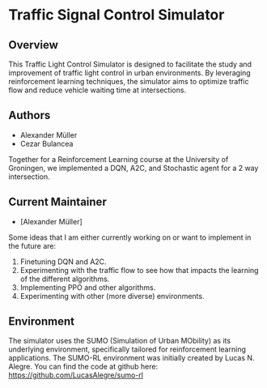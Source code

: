 # Traffic Signal Control Simulator

## Overview
This Traffic Light Control Simulator is designed to facilitate the study and improvement of traffic light control in urban environments. By leveraging reinforcement learning techniques, the simulator aims to optimize traffic flow and reduce vehicle waiting time at intersections.

## Authors
- Alexander Müller
- Cezar Bulancea

Together for a Reinforcement Learning course at the University of Groningen, we implemented a DQN, A2C, and Stochastic agent for a 2 way intersection. 

## Current Maintainer
- [Alexander Müller]

Some ideas that I am either currently working on or want to implement in the future are:
1. Finetuning DQN and A2C.
2. Experimenting with the traffic flow to see how that impacts the learning of the different algorithms.
3. Implementing PPO and other algorithms.
4. Experimenting with other (more diverse) environments.

## Environment
The simulator uses the SUMO (Simulation of Urban MObility) as its underlying environment, specifically tailored for reinforcement learning applications. The SUMO-RL environment was initially created by Lucas N. Alegre. You can find the code at github here: https://github.com/LucasAlegre/sumo-rl




